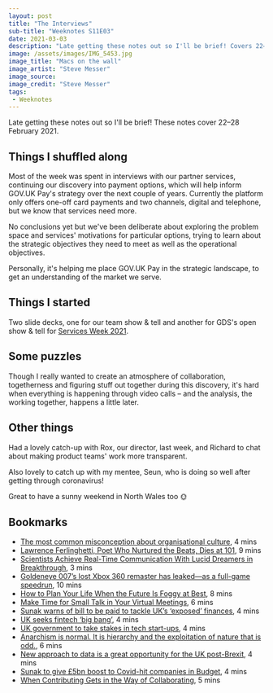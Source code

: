 ```yaml
---
layout: post
title: "The Interviews"
sub-title: "Weeknotes S11E03"
date: 2021-03-03
description: "Late getting these notes out so I'll be brief! Covers 22–28 February."
image: /assets/images/IMG_5453.jpg
image_title: "Macs on the wall"
image_artist: "Steve Messer"
image_source: 
image_credit: "Steve Messer"
tags:
 - Weeknotes
---
```


Late getting these notes out so I'll be brief! These notes cover 22–28 February 2021.

## Things I shuffled along

Most of the week was spent in interviews with our partner services, continuing our discovery into payment options, which will help inform GOV.UK Pay's strategy over the next couple of years. Currently the platform only offers one-off card payments and two channels, digital and telephone, but we know that services need more. 

No conclusions yet but we've been deliberate about exploring the problem space and services' motivations for particular options, trying to learn about the strategic objectives they need to meet as well as the operational objectives. 

Personally, it's helping me place GOV.UK Pay in the strategic landscape, to get an understanding of the market we serve. 

## Things I started

Two slide decks, one for our team show & tell and another for GDS's open show & tell for [Services Week 2021](https://services.blog.gov.uk/2021/03/01/what-to-expect-during-services-week-2021/).

## Some puzzles

Though I really wanted to create an atmosphere of collaboration, togetherness and figuring stuff out together during this discovery, it's hard when everything is happening through video calls – and the analysis, the working together, happens a little later. 

## Other things

Had a lovely catch-up with Rox, our director, last week, and Richard to chat about making product teams' work more transparent. 

Also lovely to catch up with my mentee, Seun, who is doing so well after getting through coronavirus!

Great to have a sunny weekend in North Wales too 🌞

## Bookmarks

- [The most common misconception about organisational culture](https://temporall.com/2021/02/09/the-most-common-misconception-about-organisational-culture/), 4 mins
- [Lawrence Ferlinghetti, Poet Who Nurtured the Beats, Dies at 101](https://www.nytimes.com/2021/02/23/obituaries/lawrence-ferlinghetti-dead.html), 9 mins
- [Scientists Achieve Real-Time Communication With Lucid Dreamers in Breakthrough](https://www.vice.com/en/article/4admym/scientists-achieve-real-time-communication-with-lucid-dreamers-in-breakthrough), 3 mins
- [Goldeneye 007’s lost Xbox 360 remaster has leaked—as a full-game speedrun](https://arstechnica.com/gaming/2021/02/goldeneye-007s-lost-xbox-360-remaster-has-leaked-as-a-full-game-speedrun/), 10 mins
- [How to Plan Your Life When the Future Is Foggy at Best](https://hbr.org/2021/02/how-to-plan-your-life-when-the-future-is-foggy-at-best), 8 mins
- [Make Time for Small Talk in Your Virtual Meetings](https://hbr.org/2021/02/make-time-for-small-talk-in-your-virtual-meetings), 6 mins
- [Sunak warns of bill to be paid to tackle UK’s ‘exposed’ finances](https://on.ft.com/3sv6AAf), 4 mins
- [UK seeks fintech ‘big bang’](https://on.ft.com/3dOF78q), 4 mins
- [UK government to take stakes in tech start-ups](https://on.ft.com/2O3H8ms), 4 mins
- [Anarchism is normal. It is hierarchy and the exploitation of nature that is odd.](https://medium.com/@adamjlent/deep-green-anarchy-is-normal-it-is-hierarchy-and-the-exploitation-of-nature-that-is-odd-19fefe35ab73), 6 mins
- [New approach to data is a great opportunity for the UK post-Brexit](https://on.ft.com/37TB5Ik), 4 mins
- [Sunak to give £5bn boost to Covid-hit companies in Budget](https://on.ft.com/3kBXP4D), 4 mins
- [When Contributing Gets in the Way of Collaborating](https://hbr.org/2021/02/when-contributing-gets-in-the-way-of-collaborating), 5 mins
